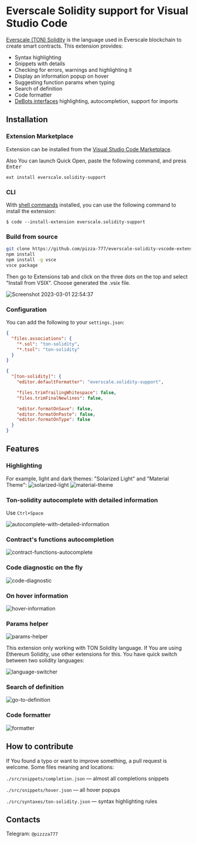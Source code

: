 # Everscale Solidity support for Visual Studio Code

[Everscale (TON) Solidity](https://github.com/tonlabs/TON-Solidity-Compiler/blob/master/API.md) is the language used in Everscale blockchain to create smart contracts. This extension provides:

* Syntax highlighting
* Snippets with details
* Checking for errors, warnings and highlighting it
* Display an information popup on hover
* Suggesting function params when typing
* Search of definition
* Code formatter
* [DeBots interfaces](https://github.com/tonlabs/DeBot-IS-consortium) highlighting, autocompletion, support for imports

## Installation

### Extension Marketplace

Extension can be installed from the [Visual Studio Code Marketplace](https://marketplace.visualstudio.com/items?itemName=everscale.solidity-support).

Also You can launch Quick Open, paste the following command, and press <kbd>Enter</kbd>

`ext install everscale.solidity-support`

### CLI

With [shell commands](https://code.visualstudio.com/docs/editor/command-line) installed, you can use the following command to install the extension:

`$ code --install-extension everscale.solidity-support`

### Build from source

```bash
git clone https://github.com/pizza-777/everscale-solidity-vscode-extension.git
npm install
npm install -g vsce
vsce package
```

Then go to Extensions tab and click on the three dots on the top and select "Install from VSIX". 
Choose generated the .vsix file.

![Screenshot 2023-03-01 22:54:37](https://user-images.githubusercontent.com/26024499/222262942-4ca713bd-c3b2-4089-af30-967ce8cfb7a7.png)

### Configuration

You can add the following to your `settings.json`:

```json
{
  "files.associations": {
    "*.sol": "ton-solidity",
    "*.tsol": "ton-solidity"
  }
}
```

```json
{
  "[ton-solidity]": {
    "editor.defaultFormatter": "everscale.solidity-support",

    "files.trimTrailingWhitespace": false,
    "files.trimFinalNewlines": false,

    "editor.formatOnSave": false,
    "editor.formatOnPaste": false,
    "editor.formatOnType": false    
  }
}
```

## Features

### Highlighting

For example, light and dark themes: "Solarized Light" and "Material Theme":
![solarized-light](https://user-images.githubusercontent.com/26024499/138431546-a7ddef6a-8a6b-4f85-b166-bc2a84517a0e.png) ![material-theme](https://user-images.githubusercontent.com/26024499/138431539-3f96068f-ea6c-47be-ab80-b7b49e7b6bf1.png)

### Ton-solidity autocomplete with detailed information

Use ```Ctrl+Space```

![autocomplete-with-detailed-information](https://user-images.githubusercontent.com/26024499/138431513-3a1880b8-5eb0-4e27-a854-f258c4bd5c90.gif)

### Contract's functions autocompletion

![contract-functions-autocomplete](https://user-images.githubusercontent.com/26024499/138431524-463b2c0d-fb50-462a-ad0f-b3a59c021245.gif)

### Code diagnostic on the fly

![code-diagnostic](https://user-images.githubusercontent.com/26024499/138431522-86109d28-eec1-4a31-b522-c322c1ab60f5.gif)

### On hover information

![hover-information](https://user-images.githubusercontent.com/26024499/138431525-98347356-0530-436e-9daa-f302ce7c4445.gif)

### Params helper

![params-helper](https://user-images.githubusercontent.com/26024499/138431543-9a5e5fc6-6e2d-41f4-b580-8c69283418a2.gif)

This extension only working with TON Solidity language. If You are using Ethereum Solidity, use other extensions for this.
You have quick switch between two solidity languages:

![language-switcher](https://user-images.githubusercontent.com/26024499/138431534-41d648c2-6770-44eb-a523-2404cf481015.gif)

### Search of definition

![go-to-definition](https://user-images.githubusercontent.com/26024499/153705051-cf890bdc-2250-4278-a299-21d00452475f.gif)

### Code formatter

![formatter](https://user-images.githubusercontent.com/26024499/160268893-c7459259-cce0-4448-bc32-1fbfd9b53484.gif)

## How to contribute

If You found a typo or want to improve something, a pull request is welcome.
Some files meaning and locations:

```./src/snippets/completion.json``` — almost all completions snippets

```./src/snippets/hover.json``` — all hover popups

```./src/syntaxes/ton-solidity.json``` — syntax highlighting rules

## Contacts

Telegram: ```@pizzza777```

